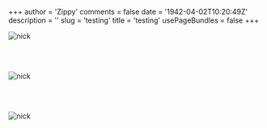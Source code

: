 +++
author = 'Zippy'
comments = false
date = '1942-04-02T10:20:49Z'
description = ''
slug = 'testing'
title = 'testing'
usePageBundles = false
+++



![nick](/images/nick.png#left)

<br>
<br>

![nick](/images/nick.png#center)

<br>
<br>

![nick](/images/nick.png#right)




